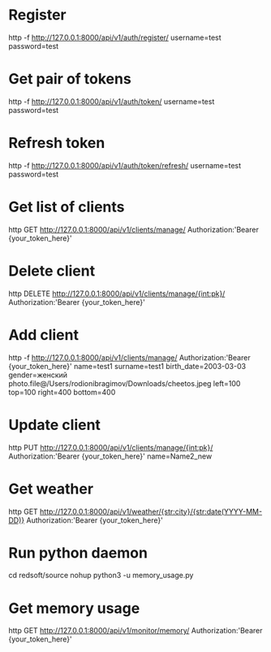 # Register
http -f http://127.0.0.1:8000/api/v1/auth/register/ username=test password=test

# Get pair of tokens
http -f http://127.0.0.1:8000/api/v1/auth/token/ username=test password=test

# Refresh token
http -f http://127.0.0.1:8000/api/v1/auth/token/refresh/ username=test password=test

# Get list of clients
http GET http://127.0.0.1:8000/api/v1/clients/manage/ Authorization:'Bearer {your_token_here}'

# Delete client
http DELETE http://127.0.0.1:8000/api/v1/clients/manage/{int:pk}/ Authorization:'Bearer {your_token_here}'

# Add client
http -f http://127.0.0.1:8000/api/v1/clients/manage/ Authorization:'Bearer {your_token_here}' name=test1 surname=test1 birth_date=2003-03-03 gender=женский photo.file@/Users/rodionibragimov/Downloads/cheetos.jpeg left=100 top=100 right=400 bottom=400

# Update client
http PUT http://127.0.0.1:8000/api/v1/clients/manage/{int:pk}/ Authorization:'Bearer {your_token_here}' name=Name2_new 

# Get weather
http GET http://127.0.0.1:8000/api/v1/weather/{str:city}/{str:date(YYYY-MM-DD)} Authorization:'Bearer {your_token_here}'

# Run python daemon
cd redsoft/source
nohup python3 -u memory_usage.py

# Get memory usage
http GET http://127.0.0.1:8000/api/v1/monitor/memory/ Authorization:'Bearer {your_token_here}'
